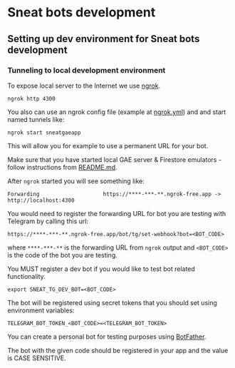 # Sneat bots development

## Setting up dev environment for Sneat bots development

### Tunneling to local development environment

To expose local server to the Internet we use [ngrok](https://ngrok.com/).

```shell
ngrok http 4300
```

You also can use an ngrok config file (example at [ngrok.yml](../ngrok.yml)) and and start named tunnels like:

```shell
ngrok start sneatgaeapp
```

This will allow you for example to use a permanent URL for your bot.

Make sure that you have started local GAE server & Firestore emulators - follow instructions
from [README.md](../README.md).

After `ngrok` started you will see something like:

```shell
Forwarding                    https://****-***-**.ngrok-free.app -> http://localhost:4300
```

You would need to register the forwarding URL for bot you are testing with Telegram by calling this url:

`https://****-***-**.ngrok-free.app/bot/tg/set-webhook?bot=<BOT_CODE>`

where `****-***-**` is the forwarding URL from `ngrok` output and `<BOT_CODE>` is the code of the bot you are testing.

You MUST register a dev bot if you would like to test bot related functionality.

```shell
export SNEAT_TG_DEV_BOT=<BOT_CODE>
```

The bot will be registered using secret tokens that you should set using environment variables:

```shell
TELEGRAM_BOT_TOKEN_<BOT_CODE>=<TELEGRAM_BOT_TOKEN>
```

You can create a personal bot for testing purposes using [BotFather](https://t.me/botfather).

The bot with the given code should be registered in your app and the value is CASE SENSITIVE.
